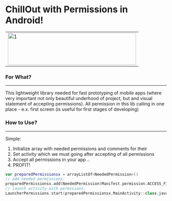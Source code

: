 # ChillOut with Permissions in Android!

<table style= padding:10px">
  <tr>
    <td>  <img src="./Docs/img1"  alt="1" width = 400px height = 100px ></td>
  </tr>
</table>

### For What?
---

This lightweight library needed for fast prototyping of mobile apps (where very important not only beautiful underhood of project, but and visual statement of accepting permissions).
All permission in this lib calling in one place - e.x. first screen (is useful for first stages of developing)
### How to Use?
---
Simple:
1. Initialize array with needed permissions and comments for their
2. Set activity which we must going after accepting of all permissions
3. Accept all permissions in your app
..
4. PROFIT!
```kotlin
var preparedPermissionsx = arrayListOf<NeededPermission>()
// add needed permissions:
preparedPermissionsx.add(NeededPermission(Manifest.permission.ACCESS_FINE_LOCATION,"permission to define current location)))",false))
// launch activity with permssions:
LauncherPermissions.start(preparedPermissionsx,MainActivity::class.java,this)
```